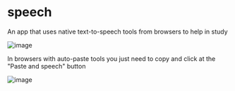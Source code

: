 # speech
An app that uses native text-to-speech tools from browsers to help in study

![image](https://user-images.githubusercontent.com/46648240/222988521-c79ef441-c1f7-4232-8031-a07072b940eb.png)

In browsers with auto-paste tools you just need to copy and click at the "Paste and speech" button

![image](https://user-images.githubusercontent.com/46648240/222988562-7fe628cb-a195-4446-81ed-19ade74fd57e.png)
